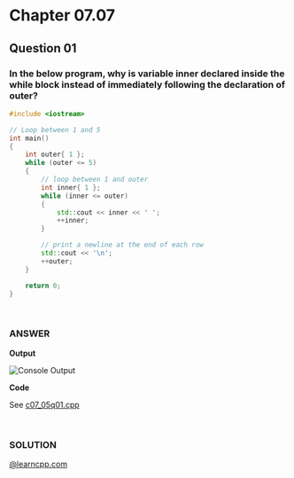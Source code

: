 # Chapter 07.07
## Question 01

### In the below program, why is variable inner declared inside the while block instead of immediately following the declaration of outer?

```cpp
#include <iostream>

// Loop between 1 and 5
int main()
{
    int outer{ 1 };
    while (outer <= 5)
    {
        // loop between 1 and outer
        int inner{ 1 };
        while (inner <= outer)
        {
            std::cout << inner << ' ';
            ++inner;
        }

        // print a newline at the end of each row
        std::cout << '\n';
        ++outer;
    }

    return 0;
}
```

<br>

### ANSWER
**Output**

![Console Output](c07_07q01.png "Console Output")

**Code**

See [c07_05q01.cpp](./c07_07q01.cpp)

<br>

### SOLUTION
[@learncpp.com](https://www.learncpp.com/cpp-tutorial/intro-to-loops-and-while-statements#cpp_solution_id_0)